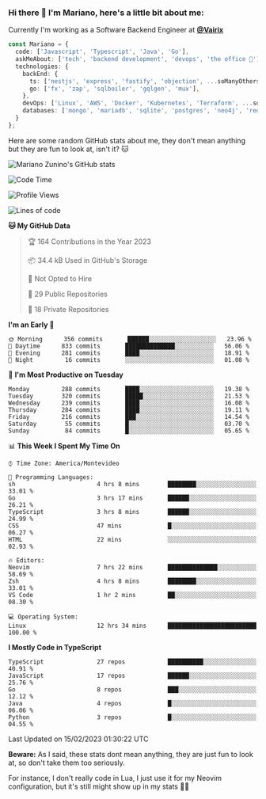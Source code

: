 ### Hi there 👋 I'm Mariano, here's a little bit about me:

Currently I'm working as a Software Backend Engineer at [**@Vairix**](https://vairix.com)

```ts
const Mariano = {
  code: ['Javascript', 'Typescript', 'Java', 'Go'],
  askMeAbout: ['tech', 'backend development', 'devops', 'the office 💼'],
  technologies: {
    backEnd: {
      ts: ['nestjs', 'express', 'fastify', 'objection', ...soManyOthersFrameworks],
      go: ['fx', 'zap', 'sqlboiler', 'gqlgen', 'mux'],
    },
    devOps: ['Linux', 'AWS', 'Docker', 'Kubernetes', 'Terraform', ...soManyOthersTools],
    databases: ['mongo', 'mariadb', 'sqlite', 'postgres', 'neo4j', 'redis'],
  }
};
```

Here are some random GitHub stats about me, they don't mean anything but they are fun to look at, isn't it? 🐱

![Mariano Zunino's GitHub stats](https://github-readme-stats.vercel.app/api?username=marianozunino&count_private=true&show_icons=true&theme=radical)

<!--START_SECTION:waka-->
![Code Time](http://img.shields.io/badge/Code%20Time-534%20hrs%2056%20mins-blue)

![Profile Views](http://img.shields.io/badge/Profile%20Views-0-blue)

![Lines of code](https://img.shields.io/badge/From%20Hello%20World%20I%27ve%20Written-420%20Thousand%20lines%20of%20code-blue)

**🐱 My GitHub Data** 

> 🏆 164 Contributions in the Year 2023
 > 
> 📦 34.4 kB Used in GitHub's Storage 
 > 
> 🚫 Not Opted to Hire
 > 
> 📜 29 Public Repositories 
 > 
> 🔑 18 Private Repositories  
 > 
**I'm an Early 🐤** 

```text
🌞 Morning      356 commits       ██████░░░░░░░░░░░░░░░░░░░   23.96 % 
🌆 Daytime      833 commits       ██████████████░░░░░░░░░░░   56.06 % 
🌃 Evening      281 commits       ████░░░░░░░░░░░░░░░░░░░░░   18.91 % 
🌙 Night         16 commits       ░░░░░░░░░░░░░░░░░░░░░░░░░   01.08 % 

```
📅 **I'm Most Productive on Tuesday** 

```text
Monday         288 commits       ████░░░░░░░░░░░░░░░░░░░░░   19.38 % 
Tuesday        320 commits       █████░░░░░░░░░░░░░░░░░░░░   21.53 % 
Wednesday      239 commits       ████░░░░░░░░░░░░░░░░░░░░░   16.08 % 
Thursday       284 commits       ████░░░░░░░░░░░░░░░░░░░░░   19.11 % 
Friday         216 commits       ███░░░░░░░░░░░░░░░░░░░░░░   14.54 % 
Saturday        55 commits       █░░░░░░░░░░░░░░░░░░░░░░░░   03.70 % 
Sunday          84 commits       █░░░░░░░░░░░░░░░░░░░░░░░░   05.65 % 

```


📊 **This Week I Spent My Time On** 

```text
⌚︎ Time Zone: America/Montevideo

💬 Programming Languages: 
sh                       4 hrs 8 mins        ████████░░░░░░░░░░░░░░░░░   33.01 % 
Go                       3 hrs 17 mins       ██████░░░░░░░░░░░░░░░░░░░   26.21 % 
TypeScript               3 hrs 8 mins        ██████░░░░░░░░░░░░░░░░░░░   24.99 % 
CSS                      47 mins             █░░░░░░░░░░░░░░░░░░░░░░░░   06.27 % 
HTML                     22 mins             ░░░░░░░░░░░░░░░░░░░░░░░░░   02.93 % 

🔥 Editors: 
Neovim                   7 hrs 22 mins       ██████████████░░░░░░░░░░░   58.69 % 
Zsh                      4 hrs 8 mins        ████████░░░░░░░░░░░░░░░░░   33.01 % 
VS Code                  1 hr 2 mins         ██░░░░░░░░░░░░░░░░░░░░░░░   08.30 % 

💻 Operating System: 
Linux                    12 hrs 34 mins      █████████████████████████   100.00 % 

```

**I Mostly Code in TypeScript** 

```text
TypeScript               27 repos            ██████████░░░░░░░░░░░░░░░   40.91 % 
JavaScript               17 repos            ██████░░░░░░░░░░░░░░░░░░░   25.76 % 
Go                       8 repos             ███░░░░░░░░░░░░░░░░░░░░░░   12.12 % 
Java                     4 repos             █░░░░░░░░░░░░░░░░░░░░░░░░   06.06 % 
Python                   3 repos             █░░░░░░░░░░░░░░░░░░░░░░░░   04.55 % 

```



 Last Updated on 15/02/2023 01:30:22 UTC
<!--END_SECTION:waka-->

**Beware:** As I said, these stats dont mean anything, they are just fun to look at, so don't take them too seriously.

For instance, I don't really code in Lua, I just use it for my Neovim configuration, but it's still might show up in my stats 🤷‍♂️

